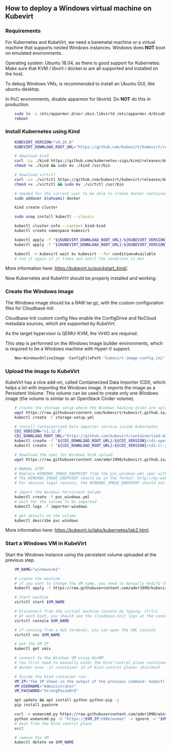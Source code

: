 ## How to deploy a Windows virtual machine on Kubevirt

### Requirements

For Kubernetes and KubeVirt, we need a baremetal machine or a virtual machine that supports nested Windows instances.
Windows does **NOT** boot on emulated environments.

Operating system: Ubuntu 18.04, as there is good support for Kubernetes.
Make sure that KVM / libvirt / docker.io are all supported and installed on the host.

To debug Windows VMs, is recommended to install an Ubuntu GUI, like ubuntu-desktop.

In PoC environments, disable apparmor for libvirtd. Do **NOT** do this in production.
```bash
    sudo ln -s /etc/apparmor.d/usr.sbin.libvirtd /etc/apparmor.d/disable/usr.sbin.libvirtd
    reboot
```

### Install Kubernetes using Kind
```bash
    KUBEVIRT_VERSION="v0.26.0"
    KUBEVIRT_DOWNLOAD_ROOT_URL="https://github.com/kubevirt/kubevirt/releases/download"

    # download kind
    curl -Lo ./kind https://github.com/kubernetes-sigs/kind/releases/download/v0.7.0/kind-$(uname)-amd64
    chmod +x ./kind && sudo mv ./kind /usr/bin

    # download virtctl
    curl -Lo ./virtctl https://github.com/kubevirt/kubevirt/releases/download/${KUBEVIRT_VERSION}/virtctl-${KUBEVIRT_VERSION}-$(uname)-amd64
    chmod +x ./virtctl && sudo mv ./virtctl /usr/bin

    # needed for the current user to be able to create docker containers
    sudo adduser $(whoami) docker

    kind create cluster

    sudo snap install kubectl --classic

    kubectl cluster-info --context kind-kind
    kubectl create namespace kubevirt

    kubectl apply -f "${KUBEVIRT_DOWNLOAD_ROOT_URL}/${KUBEVIRT_VERSION}/kubevirt-operator.yaml"
    kubectl apply -f "${KUBEVIRT_DOWNLOAD_ROOT_URL}/${KUBEVIRT_VERSION}/kubevirt-cr.yaml"

    kubectl -n kubevirt wait kv kubevirt --for condition=Available
    # run it again if it times out until the condition is met
```

More information here: https://kubevirt.io/quickstart_kind/.

Now Kubernetes and KubeVirt should be properly installed and working.

### Create the Windows Image

The Windows image should be a RAW tar.gz, with the custom configuration files for Cloudbase-Init.

Cloudbase-Init custom config files enable the ConfigDrive and NoCloud metadata sources, which are supported by KubeVirt.

As the target hypervisor is QEMU-KVM, the VirtIO are required.

This step is performed on the Windows Image builder environments, which is required to be a Windows machine with Hyper-V support.
```powershell
    New-WindowsOnlineImage -ConfigFilePath "kubevirt-image-config.ini"
```

### Upload the image to KubeVirt

KubeVirt has a nice add-on, called Containerized Data Importer (CDI), which helps a lot with importing the Windows image.
It imports the image as a Persistent Volume. This volume can be used to create only one Windows image (the volume is similar to an
OpenStack Cinder volume).
```bash
    # create the storage setup where the Windows backing disks are uploaded
    wget https://raw.githubusercontent.com/kubevirt/kubevirt.github.io/master/labs/manifests/storage-setup.yml
    kubectl create -f storage-setup.yml

    # install Containerized Data Importer service inside Kubernetes
    CDI_VERSION="v1.12.0"
    CDI_DOWNLOAD_ROOT_URL="https://github.com/kubevirt/containerized-data-importer/releases/download"
    kubectl create -f "${CDI_DOWNLOAD_ROOT_URL}/${CDI_VERSION}/cdi-operator.yaml"
    kubectl create -f "${CDI_DOWNLOAD_ROOT_URL}/${CDI_VERSION}/cdi-cr.yaml"

    # download the spec for Windows disk upload
    wget https://raw.githubusercontent.com/ader1990/kubevirt.github.io/source/labs/manifests/pvc_windows.yml

    # MANUAL STEP
    # Replace WINDOWS_IMAGE_ENDPOINT from the pvc_windows.yml spec with the path where your Windows image resides
    # The WINDOWS_IMAGE_ENDPOINT should be in the format: http://my-webserver/my-windows-image.raw.tar.gz
    # For obvious legal reasons, the WINDOWS_IMAGE_ENDPOINT should not be publicly available

    # import the Windows Persistent Volume
    kubectl create -f pvc_windows.yml
    # wait for the volume to be imported
    kubectl logs -f importer-windows

    # get details on the volume
    kubectl describe pvc windows
```
More information here: https://kubevirt.io/labs/kubernetes/lab2.html.

### Start a Windows VM in KubeVirt

Start the Windows instance using the persistent volume uploaded at the previous step.

```bash
    VM_NAME="windowsvm1"

    # create the machine
    # if you want to change the VM name, you need to manually modify this resource file
    kubectl apply -f https://raw.githubusercontent.com/ader1990/kubevirt.github.io/source/labs/manifests/windowsvm1_pvc.yml

    # start machine
    virtctl start $VM_NAME

    # Disconnect from the virtual machine console by typing: ctrl+]
    # At each boot, you should see the Cloudbase-Init logs at the console
    virtctl console $VM_NAME

    # if running from a GUI terminal, you can open the VNC console
    virtctl vnc $VM_NAME

    # Get the VM IP
    kubectl get vmis

    # connect to the Windows VM using WinRM
    # You first need to manually enter the Kind control plane container
    # docker exec -it <container id of Kind control plane> /bin/bash

    # Inside the Kind container run:
    VM_IP="the IP shown in the output of the previous command: kubectl get vmis"
    VM_USERNAME="Administrator"
    VM_PASSWORD="StrongPassw0rd"

    apt update && apt install python python-pip -y
    pip install pywinrm

    curl -o wsmancmd.py https://raw.githubusercontent.com/ader1990/winrm-scripts/master/wsmancmd.py
    python wsmancmd.py -U "https://$VM_IP:5986/wsman" -v ignore -u "$VM_USERNAME" -p "$VM_PASSWORD" 'dir D:'
    # exit from the Kind control plane
    exit

    # remove the VM
    kubectl delete vm $VM_NAME
```